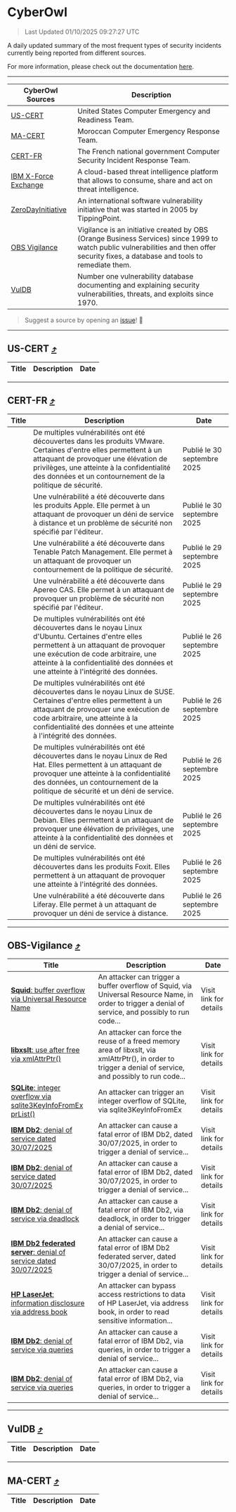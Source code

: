 
 <div id='top'></div>

# CyberOwl

 > Last Updated 01/10/2025 09:27:27 UTC
 
 A daily updated summary of the most frequent types of security incidents currently being reported from different sources.
 
 For more information, please check out the documentation [here](./docs/README.md).
 
 ---
 |CyberOwl Sources|Description|
 |---|---|
 |[US-CERT](#us-cert-arrow_heading_up)|United States Computer Emergency and Readiness Team.|
 |[MA-CERT](#ma-cert-arrow_heading_up)|Moroccan Computer Emergency Response Team.|
 |[CERT-FR](#cert-fr-arrow_heading_up)|The French national government Computer Security Incident Response Team.|
 |[IBM X-Force Exchange](#ibmcloud-arrow_heading_up)|A cloud-based threat intelligence platform that allows to consume, share and act on threat intelligence.|
 |[ZeroDayInitiative](#zerodayinitiative-arrow_heading_up)|An international software vulnerability initiative that was started in 2005 by TippingPoint.|
 |[OBS Vigilance](#obs-vigilance-arrow_heading_up)|Vigilance is an initiative created by OBS (Orange Business Services) since 1999 to watch public vulnerabilities and then offer security fixes, a database and tools to remediate them.|
 |[VulDB](#vuldb-arrow_heading_up)|Number one vulnerability database documenting and explaining security vulnerabilities, threats, and exploits since 1970.|
 
 > Suggest a source by opening an [issue](https://github.com/karimhabush/cyberowl/issues)! :raised_hands:
 ---

## US-CERT [:arrow_heading_up:](#cyberowl)

 |Title|Description|Date|
 |---|---|---|
 
 ---

## CERT-FR [:arrow_heading_up:](#cyberowl)

 |Title|Description|Date|
 |---|---|---|
 |[](https://www.cert.ssi.gouv.fr/avis/CERTFR-2025-AVI-0832/)|De multiples vulnérabilités ont été découvertes dans les produits VMware. Certaines d'entre elles permettent à un attaquant de provoquer une élévation de privilèges, une atteinte à la confidentialité des données et un contournement de la politique de sécurité.|Publié le 30 septembre 2025|
 |[](https://www.cert.ssi.gouv.fr/avis/CERTFR-2025-AVI-0831/)|Une vulnérabilité a été découverte dans les produits Apple. Elle permet à un attaquant de provoquer un déni de service à distance et un problème de sécurité non spécifié par l'éditeur.|Publié le 30 septembre 2025|
 |[](https://www.cert.ssi.gouv.fr/avis/CERTFR-2025-AVI-0830/)|Une vulnérabilité a été découverte dans Tenable Patch Management. Elle permet à un attaquant de provoquer un contournement de la politique de sécurité.|Publié le 29 septembre 2025|
 |[](https://www.cert.ssi.gouv.fr/avis/CERTFR-2025-AVI-0829/)|Une vulnérabilité a été découverte dans Apereo CAS. Elle permet à un attaquant de provoquer un problème de sécurité non spécifié par l'éditeur.|Publié le 29 septembre 2025|
 |[](https://www.cert.ssi.gouv.fr/avis/CERTFR-2025-AVI-0828/)|De multiples vulnérabilités ont été découvertes dans le noyau Linux d'Ubuntu. Certaines d'entre elles permettent à un attaquant de provoquer une exécution de code arbitraire, une atteinte à la confidentialité des données et une atteinte à l'intégrité des données.|Publié le 26 septembre 2025|
 |[](https://www.cert.ssi.gouv.fr/avis/CERTFR-2025-AVI-0827/)|De multiples vulnérabilités ont été découvertes dans le noyau Linux de SUSE. Certaines d'entre elles permettent à un attaquant de provoquer une exécution de code arbitraire, une atteinte à la confidentialité des données et une atteinte à l'intégrité des données.|Publié le 26 septembre 2025|
 |[](https://www.cert.ssi.gouv.fr/avis/CERTFR-2025-AVI-0826/)|De multiples vulnérabilités ont été découvertes dans le noyau Linux de Red Hat. Elles permettent à un attaquant de provoquer une atteinte à la confidentialité des données, un contournement de la politique de sécurité et un déni de service.|Publié le 26 septembre 2025|
 |[](https://www.cert.ssi.gouv.fr/avis/CERTFR-2025-AVI-0825/)|De multiples vulnérabilités ont été découvertes dans le noyau Linux de Debian. Elles permettent à un attaquant de provoquer une élévation de privilèges, une atteinte à la confidentialité des données et un déni de service.|Publié le 26 septembre 2025|
 |[](https://www.cert.ssi.gouv.fr/avis/CERTFR-2025-AVI-0824/)|De multiples vulnérabilités ont été découvertes dans les produits Foxit. Elles permettent à un attaquant de provoquer une atteinte à l'intégrité des données.|Publié le 26 septembre 2025|
 |[](https://www.cert.ssi.gouv.fr/avis/CERTFR-2025-AVI-0823/)|Une vulnérabilité a été découverte dans Liferay. Elle permet à un attaquant de provoquer un déni de service à distance.|Publié le 26 septembre 2025|
 
 ---

## OBS-Vigilance [:arrow_heading_up:](#cyberowl)

 |Title|Description|Date|
 |---|---|---|
 |[<a href="https://vigilance.fr/vulnerability/Squid-buffer-overflow-via-Universal-Resource-Name-47838" class="noirorange"><b>Squid</b>: buffer overflow via Universal Resource Name</a>](https://vigilance.fr/vulnerability/Squid-buffer-overflow-via-Universal-Resource-Name-47838)|An attacker can trigger a buffer overflow of Squid, via Universal Resource Name, in order to trigger a denial of service, and possibly to run code...|Visit link for details|
 |[<a href="https://vigilance.fr/vulnerability/libxslt-use-after-free-via-xmlAttrPtr-47827" class="noirorange"><b>libxslt</b>: use after free via xmlAttrPtr()</a>](https://vigilance.fr/vulnerability/libxslt-use-after-free-via-xmlAttrPtr-47827)|An attacker can force the reuse of a freed memory area of libxslt, via xmlAttrPtr(), in order to trigger a denial of service, and possibly to run code...|Visit link for details|
 |[<a href="https://vigilance.fr/vulnerability/SQLite-integer-overflow-via-sqlite3KeyInfoFromExprList-47825" class="noirorange"><b>SQLite</b>: integer overflow via sqlite3KeyInfoFromEx<wbr>prList()</wbr></a>](https://vigilance.fr/vulnerability/SQLite-integer-overflow-via-sqlite3KeyInfoFromExprList-47825)|An attacker can trigger an integer overflow of SQLite, via sqlite3KeyInfoFromEx|Visit link for details|
 |[<a href="https://vigilance.fr/vulnerability/IBM-Db2-denial-of-service-dated-30-07-2025-47821" class="noirorange"><b>IBM Db2</b>: denial of service dated 30/07/2025</a>](https://vigilance.fr/vulnerability/IBM-Db2-denial-of-service-dated-30-07-2025-47821)|An attacker can cause a fatal error of IBM Db2, dated 30/07/2025, in order to trigger a denial of service...|Visit link for details|
 |[<a href="https://vigilance.fr/vulnerability/IBM-Db2-denial-of-service-dated-30-07-2025-47820" class="noirorange"><b>IBM Db2</b>: denial of service dated 30/07/2025</a>](https://vigilance.fr/vulnerability/IBM-Db2-denial-of-service-dated-30-07-2025-47820)|An attacker can cause a fatal error of IBM Db2, dated 30/07/2025, in order to trigger a denial of service...|Visit link for details|
 |[<a href="https://vigilance.fr/vulnerability/IBM-Db2-denial-of-service-via-deadlock-47819" class="noirorange"><b>IBM Db2</b>: denial of service via deadlock</a>](https://vigilance.fr/vulnerability/IBM-Db2-denial-of-service-via-deadlock-47819)|An attacker can cause a fatal error of IBM Db2, via deadlock, in order to trigger a denial of service...|Visit link for details|
 |[<a href="https://vigilance.fr/vulnerability/IBM-Db2-federated-server-denial-of-service-dated-30-07-2025-47818" class="noirorange"><b>IBM Db2 federated server</b>: denial of service dated 30/07/2025</a>](https://vigilance.fr/vulnerability/IBM-Db2-federated-server-denial-of-service-dated-30-07-2025-47818)|An attacker can cause a fatal error of IBM Db2 federated server, dated 30/07/2025, in order to trigger a denial of service...|Visit link for details|
 |[<a href="https://vigilance.fr/vulnerability/HP-LaserJet-information-disclosure-via-address-book-47831" class="noirorange"><b>HP LaserJet</b>: information disclosure via address book</a>](https://vigilance.fr/vulnerability/HP-LaserJet-information-disclosure-via-address-book-47831)|An attacker can bypass access restrictions to data of HP LaserJet, via address book, in order to read sensitive information...|Visit link for details|
 |[<a href="https://vigilance.fr/vulnerability/IBM-Db2-denial-of-service-via-queries-47817" class="noirorange"><b>IBM Db2</b>: denial of service via queries</a>](https://vigilance.fr/vulnerability/IBM-Db2-denial-of-service-via-queries-47817)|An attacker can cause a fatal error of IBM Db2, via queries, in order to trigger a denial of service...|Visit link for details|
 |[<a href="https://vigilance.fr/vulnerability/IBM-Db2-denial-of-service-via-queries-47816" class="noirorange"><b>IBM Db2</b>: denial of service via queries</a>](https://vigilance.fr/vulnerability/IBM-Db2-denial-of-service-via-queries-47816)|An attacker can cause a fatal error of IBM Db2, via queries, in order to trigger a denial of service...|Visit link for details|
 
 ---

## VulDB [:arrow_heading_up:](#cyberowl)

 |Title|Description|Date|
 |---|---|---|
 
 ---

## MA-CERT [:arrow_heading_up:](#cyberowl)

 |Title|Description|Date|
 |---|---|---|
 